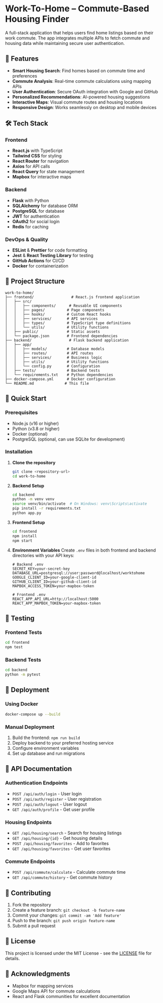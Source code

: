 # Work-To-Home – Commute-Based Housing Finder

A full-stack application that helps users find home listings based on their work commute. The app integrates multiple APIs to fetch commute and housing data while maintaining secure user authentication.

## 🚀 Features

- **Smart Housing Search**: Find homes based on commute time and preferences
- **Commute Analysis**: Real-time commute calculations using mapping APIs
- **User Authentication**: Secure OAuth integration with Google and GitHub
- **Personalized Recommendations**: AI-powered housing suggestions
- **Interactive Maps**: Visual commute routes and housing locations
- **Responsive Design**: Works seamlessly on desktop and mobile devices

## 🛠️ Tech Stack

### Frontend
- **React.js** with TypeScript
- **Tailwind CSS** for styling
- **React Router** for navigation
- **Axios** for API calls
- **React Query** for state management
- **Mapbox** for interactive maps

### Backend
- **Flask** with Python
- **SQLAlchemy** for database ORM
- **PostgreSQL** for database
- **JWT** for authentication
- **OAuth2** for social login
- **Redis** for caching

### DevOps & Quality
- **ESLint** & **Prettier** for code formatting
- **Jest** & **React Testing Library** for testing
- **GitHub Actions** for CI/CD
- **Docker** for containerization

## 📁 Project Structure

```
work-to-home/
├── frontend/                 # React.js frontend application
│   ├── src/
│   │   ├── components/      # Reusable UI components
│   │   ├── pages/          # Page components
│   │   ├── hooks/          # Custom React hooks
│   │   ├── services/       # API services
│   │   ├── types/          # TypeScript type definitions
│   │   └── utils/          # Utility functions
│   ├── public/             # Static assets
│   └── package.json        # Frontend dependencies
├── backend/                 # Flask backend application
│   ├── app/
│   │   ├── models/         # Database models
│   │   ├── routes/         # API routes
│   │   ├── services/       # Business logic
│   │   ├── utils/          # Utility functions
│   │   └── config.py       # Configuration
│   ├── tests/              # Backend tests
│   └── requirements.txt    # Python dependencies
├── docker-compose.yml      # Docker configuration
└── README.md              # This file
```

## 🚀 Quick Start

### Prerequisites
- Node.js (v16 or higher)
- Python (v3.8 or higher)
- Docker (optional)
- PostgreSQL (optional, can use SQLite for development)

### Installation

1. **Clone the repository**
   ```bash
   git clone <repository-url>
   cd work-to-home
   ```

2. **Backend Setup**
   ```bash
   cd backend
   python -m venv venv
   source venv/bin/activate  # On Windows: venv\Scripts\activate
   pip install -r requirements.txt
   python app.py
   ```

3. **Frontend Setup**
   ```bash
   cd frontend
   npm install
   npm start
   ```

4. **Environment Variables**
   Create `.env` files in both frontend and backend directories with your API keys:
   ```
   # Backend .env
   SECRET_KEY=your-secret-key
   DATABASE_URL=postgresql://user:password@localhost/worktohome
   GOOGLE_CLIENT_ID=your-google-client-id
   GITHUB_CLIENT_ID=your-github-client-id
   MAPBOX_ACCESS_TOKEN=your-mapbox-token
   
   # Frontend .env
   REACT_APP_API_URL=http://localhost:5000
   REACT_APP_MAPBOX_TOKEN=your-mapbox-token
   ```

## 🧪 Testing

### Frontend Tests
```bash
cd frontend
npm test
```

### Backend Tests
```bash
cd backend
python -m pytest
```

## 🚀 Deployment

### Using Docker
```bash
docker-compose up --build
```

### Manual Deployment
1. Build the frontend: `npm run build`
2. Deploy backend to your preferred hosting service
3. Configure environment variables
4. Set up database and run migrations

## 📝 API Documentation

### Authentication Endpoints
- `POST /api/auth/login` - User login
- `POST /api/auth/register` - User registration
- `POST /api/auth/logout` - User logout
- `GET /api/auth/profile` - Get user profile

### Housing Endpoints
- `GET /api/housing/search` - Search for housing listings
- `GET /api/housing/{id}` - Get housing details
- `POST /api/housing/favorites` - Add to favorites
- `GET /api/housing/favorites` - Get user favorites

### Commute Endpoints
- `POST /api/commute/calculate` - Calculate commute time
- `GET /api/commute/history` - Get commute history

## 🤝 Contributing

1. Fork the repository
2. Create a feature branch: `git checkout -b feature-name`
3. Commit your changes: `git commit -am 'Add feature'`
4. Push to the branch: `git push origin feature-name`
5. Submit a pull request

## 📄 License

This project is licensed under the MIT License - see the [LICENSE](LICENSE) file for details.

## 🙏 Acknowledgments

- Mapbox for mapping services
- Google Maps API for commute calculations
- React and Flask communities for excellent documentation
